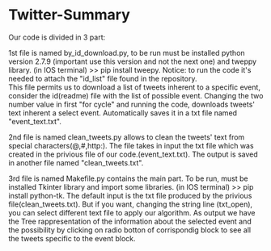 # Twitter-Summary
Our code is divided in 3 part:

1st file is named by_id_download.py, to be run must be installed python version 2.7.9 (important use this version and not the next one) and tweppy library.
(in IOS terminal) >> pip install tweepy.
Notice: to run the code it's needed to attach the "id_list" file found in the repository.  
This file permits us to download a list of tweets inherent to a specific event, consider the id(readme) file with the list of possible event. Changing the two number value in first "for cycle" and running the code, downloads tweets' text inherent a select event. Automatically saves it in a txt file named "event_text.txt".

2nd file is named clean_tweets.py allows to clean the tweets' text from special characters(@,#,http:). The file takes in input the txt file which was created in the privious file of our code.(event_text.txt). The output is saved in another file named "clean_tweets.txt".

3rd file is named Makefile.py contains the main part. To be run, must be installed Tkinter library and import some libraries.
(in IOS terminal) >> pip install python-tk.
The default input is the txt file produced by the privious file(clean_tweets.txt). But if you want, changing the string line (txt_open), you can select different text file to apply our algorithm.
As output we have the Tree rappresentation of the information about the selected event and the possibility by clicking on radio botton of corrispondig block to see all the tweets specific to the event block. 
